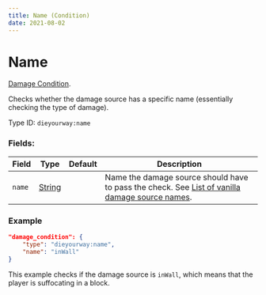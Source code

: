 ```yaml
---
title: Name (Condition)
date: 2021-08-02
---
```

# Name

[Damage Condition](../damage_conditions.md).

Checks whether the damage source has a specific name (essentially checking the type of damage).

Type ID: `dieyourway:name`

### Fields:

Field  | Type | Default | Description
-------|------|---------|-------------
`name` | [String](../data_types/string.md) | |  Name the damage source should have to pass the check. See [List of vanilla damage source names](../misc/vanilla_damage_sources.md).

### Example
```json
"damage_condition": {
    "type": "dieyourway:name",
    "name": "inWall"
}
```
This example checks if the damage source is `inWall`, which means that the player is suffocating in a block.